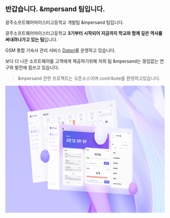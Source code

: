 ## 반갑습니다. &mpersand 팀입니다.

광주소프트웨어마이스터고등학교 개발팀 &mpersand 팀입니다.

광주소프트웨어마이스터고등학교 **3기부터 시작되어 지금까지 학교와 함께 깊은 역사를 써내려나가고 있는 팀**입니다.

GSM 통합 기숙사 관리 서비스 [Dotori](https://www.dotori-gsm.com/)를 운영하고 있습니다.

보다 더 나은 소프트웨어를 고객에게 제공하기위해 저희 팀 &mpersand는 끊임없는 연구와 발전에 힘쓰고 있습니다.

> &mpersand 관련 프로젝트는 오픈소스이며 contribute를 환영하고있습니다.

<img src="https://github.com/Team-Ampersand/Dotori-server-V2/raw/develop/assets/img/dotori_production.png" width=700 height=400px><img>

